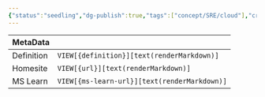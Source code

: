```yaml
---
{"status":"seedling","dg-publish":true,"tags":["concept/SRE/cloud"],"creation_date":"2024-05-09 16:49","definition":"undefined","ms-learn-url":"undefined","url":"undefined","aliases":null,"permalink":"/concepts/rest-api/","dgPassFrontmatter":true}
---
```



| MetaData   |                                              |
| ---------- | -------------------------------------------- |
| Definition | `VIEW[{definition}][text(renderMarkdown)]`   |
| Homesite   | `VIEW[{url}][text(renderMarkdown)]`          |
| MS Learn   | `VIEW[{ms-learn-url}][text(renderMarkdown)]` |
